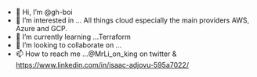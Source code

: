 - 👋 Hi, I’m @gh-boi
- 👀 I’m interested in ... All things cloud especially the main providers AWS, Azure and GCP.
- 🌱 I’m currently learning ...Terraform 
- 💞️ I’m looking to collaborate on ...
- 📫 How to reach me ...@MrLi_on_king on twitter & https://www.linkedin.com/in/isaac-adjovu-595a7022/ 

<!---
gh-boi/gh-boi is a ✨ special ✨ repository because its `README.md` (this file) appears on your GitHub profile.
You can click the Preview link to take a look at your changes.
--->
